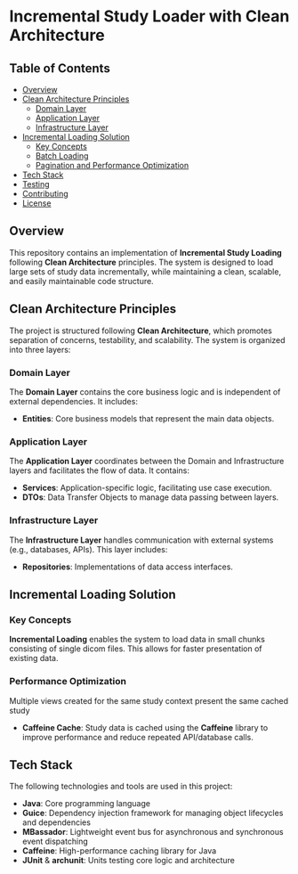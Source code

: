 # Incremental Study Loader with Clean Architecture

## Table of Contents

- [Overview](#overview)
- [Clean Architecture Principles](#clean-architecture-principles)
    - [Domain Layer](#domain-layer)
    - [Application Layer](#application-layer)
    - [Infrastructure Layer](#infrastructure-layer)
- [Incremental Loading Solution](#incremental-loading-solution)
    - [Key Concepts](#key-concepts)
    - [Batch Loading](#batch-loading)
    - [Pagination and Performance Optimization](#pagination-and-performance-optimization)
- [Tech Stack](#tech-stack)
- [Testing](#testing)
- [Contributing](#contributing)
- [License](#license)

## Overview

This repository contains an implementation of **Incremental Study Loading** following **Clean Architecture** principles.
The system is designed to load large sets of study data incrementally, while maintaining a clean, scalable, and easily
maintainable code structure.

## Clean Architecture Principles

The project is structured following **Clean Architecture**, which promotes separation of concerns, testability, and
scalability. The system is organized into three layers:

### Domain Layer

The **Domain Layer** contains the core business logic and is independent of external dependencies. It includes:

- **Entities**: Core business models that represent the main data objects.

### Application Layer

The **Application Layer** coordinates between the Domain and Infrastructure layers and facilitates the flow of data. It
contains:

- **Services**: Application-specific logic, facilitating use case execution.
- **DTOs**: Data Transfer Objects to manage data passing between layers.

### Infrastructure Layer

The **Infrastructure Layer** handles communication with external systems (e.g., databases, APIs). This layer includes:

- **Repositories**: Implementations of data access interfaces.

## Incremental Loading Solution

### Key Concepts

**Incremental Loading** enables the system to load data in small chunks consisting of single dicom files.
This allows for faster presentation of existing data.

### Performance Optimization

Multiple views created for the same study context present the same cached study

- **Caffeine Cache**: Study data is cached using the **Caffeine** library to improve performance and reduce repeated
  API/database calls.

## Tech Stack

The following technologies and tools are used in this project:

- **Java**: Core programming language
- **Guice**: Dependency injection framework for managing object lifecycles and dependencies
- **MBassador**: Lightweight event bus for asynchronous and synchronous event dispatching
- **Caffeine**: High-performance caching library for Java
- **JUnit** & **archunit**: Units testing core logic and architecture

